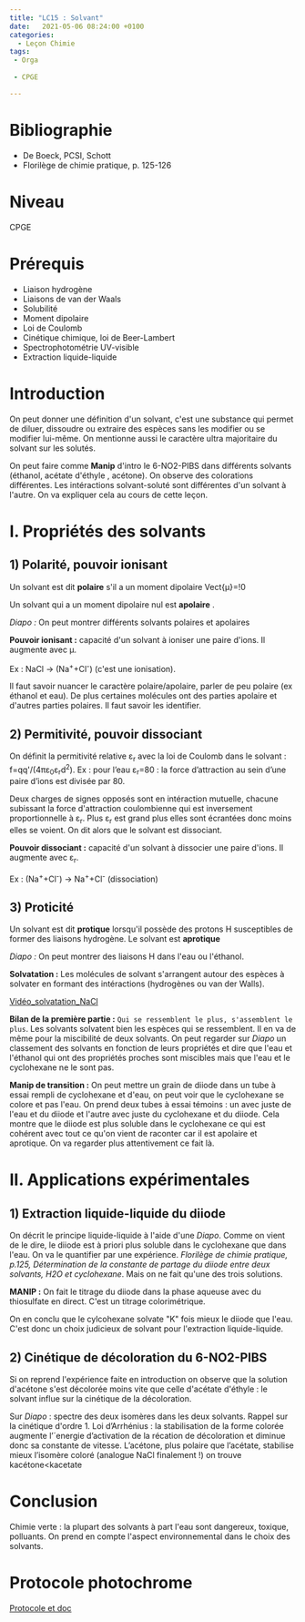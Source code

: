 ```yaml
---
title: "LC15 : Solvant"
date:   2021-05-06 08:24:00 +0100
categories:
  - Leçon Chimie
tags:
 - Orga
 
 - CPGE

---
```

# Bibliographie
* De Boeck, PCSI, Schott
* Florilège de chimie pratique, p. 125-126

# Niveau
CPGE

# Prérequis
* Liaison hydrogène
* Liaisons de van der Waals
* Solubilité
* Moment dipolaire
* Loi de Coulomb
* Cinétique chimique, loi de Beer-Lambert
* Spectrophotométrie UV-visible
* Extraction liquide-liquide

# Introduction
On peut donner une définition d'un solvant, c'est une substance qui permet de diluer, dissoudre ou extraire des espèces sans les modifier ou se modifier lui-même. On mentionne aussi le caractère ultra majoritaire du solvant sur les solutés. 

On peut faire comme **Manip** d'intro le 6-NO2-PIBS dans différents solvants (éthanol, acétate d'éthyle , acétone). On observe des colorations différentes. Les intéractions solvant-soluté sont différentes d'un solvant à l'autre. On va expliquer cela au cours de cette leçon.

# I. Propriétés des solvants
## 1) Polarité, pouvoir ionisant

Un solvant est dit **polaire** s'il a un moment dipolaire Vect{&mu;}=!0

Un solvant qui a un moment dipolaire nul est **apolaire** .

*Diapo :* On peut montrer différents solvants polaires et apolaires

**Pouvoir ionisant :** capacité d'un solvant à ioniser une paire d'ions. Il augmente avec &mu;.

Ex : NaCl -> (Na<sup>+</sup>+Cl<sup>-</sup>) (c'est une ionisation).

Il faut savoir nuancer le caractère polaire/apolaire, parler de peu polaire (ex éthanol et eau). De plus certaines molécules ont des parties apolaire et d'autres parties polaires. Il faut savoir les identifier.

## 2) Permitivité, pouvoir dissociant
On définit la permitivité relative &epsilon;<sub>r</sub> avec la loi de Coulomb dans le solvant : f=qq'/(4&pi;&epsilon;<sub>0</sub>&epsilon;<sub>r</sub>d<sup>2</sup>).
Ex : pour l’eau  &epsilon;<sub>r</sub>=80 : la force d’attraction au sein d’une paire d’ions est divisée par 80.

Deux charges de signes opposés sont en intéraction mutuelle, chacune subissant la force d'attraction coulombienne qui est inversement proportionnelle à &epsilon;<sub>r</sub>. Plus &epsilon;<sub>r</sub> est grand plus elles sont écrantées donc moins elles se voient. On dit alors que le solvant est dissociant.

**Pouvoir dissociant :** capacité d'un solvant à dissocier une paire d'ions. Il augmente avec  &epsilon;<sub>r</sub>. 

Ex : (Na<sup>+</sup>+Cl<sup>-</sup>) -> Na<sup>+</sup>+Cl<sup>-</sup> (dissociation)

## 3) Proticité
Un solvant est dit **protique** lorsqu'il possède des protons H susceptibles de former des liaisons hydrogène. Le solvant est **aprotique**

*Diapo :* On peut montrer des liaisons H dans l'eau ou l'éthanol.

**Solvatation :** Les molécules de solvant s'arrangent autour des espèces à solvater en formant des intéractions (hydrogènes ou van der Walls).

[Vidéo_solvatation_NaCl](https://www.youtube.com/watch?v=R4RkKvyf-dg)

**Bilan de la première partie :** `Qui se ressemblent le plus, s'assemblent le plus`. Les solvants solvatent bien les espèces qui se ressemblent. Il en va de même pour la miscibilité de deux solvants. On peut regarder sur *Diapo* un classement des solvants en fonction de leurs propriétés et dire que l'eau et l'éthanol qui ont des propriétés proches sont miscibles mais que l'eau et le cyclohexane ne le sont pas.

**Manip de transition :** On peut mettre un grain de diiode dans un tube à essai rempli de cyclohexane et d'eau, on peut voir que le cyclohexane se colore et pas l'eau. On prend deux tubes à essai témoins : un avec juste de l'eau et du diiode et l'autre avec juste du cyclohexane et du diiode. Cela montre que le diiode est plus soluble dans le cyclohexane ce qui est cohérent avec tout ce qu'on vient de raconter car il est apolaire et aprotique. On va regarder plus attentivement ce fait là.

# II. Applications expérimentales
## 1) Extraction liquide-liquide du diiode
On décrit le principe liquide-liquide à l'aide d'une *Diapo*. Comme on vient de le dire, le diiode est à priori plus soluble dans le cyclohexane que dans l'eau. On va le quantifier par une expérience. *Florilège de chimie pratique, p.125, Détermination de la constante de partage du diiode entre deux solvants, H2O et cyclohexane*. Mais on ne fait qu'une des trois solutions.

**MANIP :** On fait le titrage du diiode dans la phase aqueuse avec du thiosulfate en direct. C'est un titrage colorimétrique.

On en conclu que le cylcohexane solvate "K" fois mieux le diiode que l'eau. C'est donc un choix judicieux de solvant pour l'extraction liquide-liquide.

## 2) Cinétique de décoloration du 6-NO2-PIBS
Si on reprend l'expérience faite en introduction on observe que la solution d'acétone s'est décolorée moins vite que celle d'acétate d'éthyle : le solvant influe sur la cinétique de la décoloration.

Sur *Diapo* : spectre des deux isomères dans les deux solvants.
Rappel sur la cinétique d'ordre 1. Loi d’Arrhénius : la stabilisation de la forme colorée augmente l’´energie d’activation
de la récation de décoloration et diminue donc sa constante de vitesse. L’acétone,
plus polaire que l’acétate, stabilise mieux l’isomère coloré (analogue NaCl finalement !) on trouve kacétone<kacetate

# Conclusion
Chimie verte : la plupart des solvants à part l'eau sont dangereux, toxique, polluants. On prend en compte l'aspect environnemental dans le choix des solvants.

# Protocole photochrome
[Protocole et doc](/assets/pdf/Protocole_photochrome.pdf)
